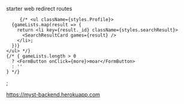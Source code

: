 starter web 
redirect routes

 <!-- <Switch>
          <Route exact path="/">
            {
              !user ? <Auth setUser={setUser} /> : <Redirect to="/" />
            }
          </Route>
          <Route exact path="/CreateCharacter">
            {
              user ? <CreateCharacter /> : <Redirect to="/" />
            }
          </Route>
          <Route exact path="/Profile">
            {
              user ? <Profile /> : <Redirect to="/" />
            }
          </Route>
          <Route exact path="/detail/:id">  
            {
              user ? <Detail/> : <Redirect to="/" />
            }
          </Route>
        </Switch> -->



         {/* <ul className={styles.Profile}>
      {gameLists.map(result => {
        return <li key={result._id} className={styles.searchResult}>
          <SearchResultCard games={result} />
        </li>;
      })}
    </ul> */}
    {/* { gameLists.length > 0
      ? <FormButton onClick={more}>moar</FormButton>
      : ''
    } */}
  </section>;

  https://myst-backend.herokuapp.com